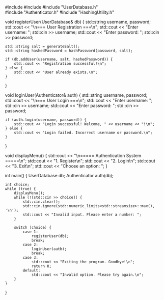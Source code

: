 #include <iostream>
#include <limits>
#include "UserDatabase.h"  
#include "Authenticator.h"
#include "HashingUtility.h" 

void registerUser(UserDatabase& db) {
    std::string username, password;
    std::cout << "\n=== User Registration ===\n";
    std::cout << "Enter username: ";
    std::cin >> username;
    std::cout << "Enter password: ";
    std::cin >> password;

    std::string salt = generateSalt();
    std::string hashedPassword = hashPassword(password, salt);

    if (db.addUser(username, salt, hashedPassword)) {
        std::cout << "Registration successful!\n";
    } else {
        std::cout << "User already exists.\n";
    }
}

void loginUser(Authenticator& auth) {
    std::string username, password;
    std::cout << "\n=== User Login ===\n";
    std::cout << "Enter username: ";
    std::cin >> username;
    std::cout << "Enter password: ";
    std::cin >> password;

    if (auth.login(username, password)) {
        std::cout << "Login successful! Welcome, " << username << "!\n";
    } else {
        std::cout << "Login failed. Incorrect username or password.\n";
    }
}

void displayMenu() {
    std::cout << "\n===== Authentication System =====\n";
    std::cout << "1. Register\n";
    std::cout << "2. Login\n";
    std::cout << "3. Exit\n";
    std::cout << "Choose an option: ";
}

int main() {
    UserDatabase db;
    Authenticator auth(db);

    int choice;
    while (true) {
        displayMenu();
        while (!(std::cin >> choice)) {
            std::cin.clear();
            std::cin.ignore(std::numeric_limits<std::streamsize>::max(), '\n');
            std::cout << "Invalid input. Please enter a number: ";
        }

        switch (choice) {
            case 1:
                registerUser(db);
                break;
            case 2:
                loginUser(auth);
                break;
            case 3:
                std::cout << "Exiting the program. Goodbye!\n";
                return 0;
            default:
                std::cout << "Invalid option. Please try again.\n";
        }
    }
}
